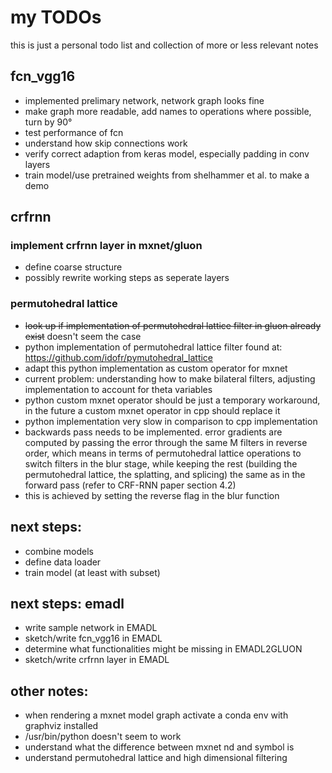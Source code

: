# my TODOs

this is just a personal todo list and collection of more or less relevant notes

## fcn_vgg16

- implemented prelimary network, network graph looks fine
- make graph more readable, add names to operations where possible, turn by 90°
- test performance of fcn
- understand how skip connections work
- verify correct adaption from keras model, especially padding in conv layers
- train model/use pretrained weights from shelhammer et al. to make a demo

## crfrnn

### implement crfrnn layer in mxnet/gluon

- define coarse structure
- possibly rewrite working steps as seperate layers

### permutohedral lattice

- ~~look up if implementation of permutohedral lattice filter in gluon already exist~~ doesn't seem the case
- python implementation of permutohedral lattice filter found at: https://github.com/idofr/pymutohedral_lattice
- adapt this python implementation as custom operator for mxnet
- current problem: understanding how to make bilateral filters, adjusting implementation to account for theta variables
- python custom mxnet operator should be just a temporary workaround, in the future a custom mxnet operator in cpp should replace it
- python implementation very slow in comparison to cpp implementation
- backwards pass needs to be implemented. error gradients are computed by passing the error through the same M filters in reverse order,
which means in terms of permutohedral lattice operations to switch filters in the blur stage, while keeping the rest (building the permutohedral
lattice, the splatting, and splicing) the same as in the forward pass (refer to CRF-RNN paper section 4.2)
- this is achieved by setting the reverse flag in the blur function

## next steps:

- combine models
- define data loader
- train model (at least with subset)

## next steps: emadl

- write sample network in EMADL
- sketch/write fcn_vgg16 in EMADL
- determine what functionalities might be missing in EMADL2GLUON
- sketch/write crfrnn layer in EMADL

## other notes:

- when rendering a mxnet model graph activate a conda env with graphviz installed
- /usr/bin/python doesn't seem to work
- understand what the difference between mxnet nd and symbol is
- understand permutohedral lattice and high dimensional filtering